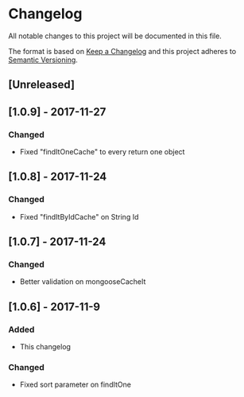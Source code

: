 # Changelog
All notable changes to this project will be documented in this file.

The format is based on [Keep a Changelog](http://keepachangelog.com/en/1.0.0/)
and this project adheres to [Semantic Versioning](http://semver.org/spec/v2.0.0.html).

## [Unreleased]

## [1.0.9] - 2017-11-27
### Changed
- Fixed "findItOneCache" to every return one object

## [1.0.8] - 2017-11-24
### Changed
- Fixed "findItByIdCache" on String Id

## [1.0.7] - 2017-11-24
### Changed
- Better validation on mongooseCacheIt

## [1.0.6] - 2017-11-9
### Added
- This changelog

### Changed
- Fixed sort parameter on findItOne